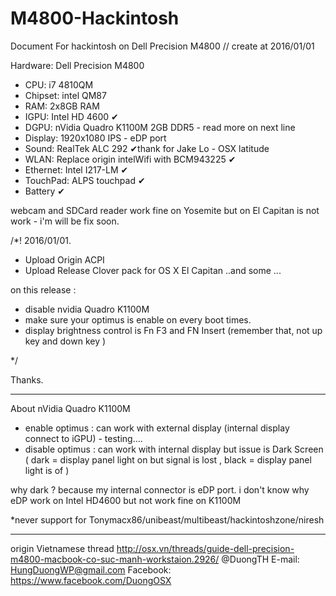 # M4800-Hackintosh
Document For hackintosh on Dell  Precision M4800
// create at 2016/01/01

Hardware:
Dell Precision M4800 
+ CPU: i7 4810QM 
+ Chipset: intel QM87 
+ RAM: 2x8GB RAM
+ IGPU: Intel HD 4600 ✔︎
+ DGPU: nVidia Quadro K1100M 2GB DDR5 - read more on next line
+ Display: 1920x1080 IPS - eDP port
+ Sound: RealTek ALC 292 ✔︎thank for Jake Lo - OSX latitude
+ WLAN: Replace origin intelWifi with BCM943225 ✔︎
+ Ethernet: Intel I217-LM ✔︎
+ TouchPad: ALPS touchpad ✔︎
+ Battery ✔︎

webcam and SDCard reader work fine on Yosemite but on El Capitan is not work - i'm will be fix soon.

/*!
2016/01/01.
+ Upload Origin ACPI
+ Upload Release Clover pack for OS X El Capitan
..and some ...

on this release :
+ disable nvidia Quadro K1100M
+ make sure your optimus is enable on every boot times.
+ display brightness control is Fn F3 and FN Insert (remember that, not up key and down key )

*/

Thanks.

____________
About nVidia Quadro K1100M
+ enable optimus : can work with external display (internal display connect to iGPU) - testing.... 
+ disable optimus : can work with internal display but issue is Dark Screen 
( dark = display panel light on but signal is lost ,
black = display panel light is of )

why dark ?
because my internal connector is eDP port.
i don't know why eDP work on Intel HD4600 but not work fine on K1100M

*never support for Tonymacx86/unibeast/multibeast/hackintoshzone/niresh
____________
origin Vietnamese thread http://osx.vn/threads/guide-dell-precision-m4800-macbook-co-suc-manh-workstaion.2926/
@DuongTH
E-mail: HungDuongWP@gmail.com
Facebook: https://www.facebook.com/DuongOSX
